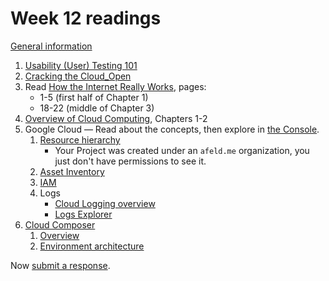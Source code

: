 # Week 12 readings

[General information](../README.md#readings)

1. [Usability (User) Testing 101](https://www.nngroup.com/articles/usability-testing-101/)
1. [Cracking the Cloud_Open](https://www.redhat.com/en/command-line-heroes/season-1/crack-the-cloud-open)
1. Read [How the Internet Really Works](../README.md#readings), pages:
   - 1-5 (first half of Chapter 1)
   - 18-22 (middle of Chapter 3)
1. [Overview of Cloud Computing](https://dc.arcabc.ca/islandora/object/dc%3A54375?solr_nav%5Bid%5D=c0f46853d72e7e533f04&solr_nav%5Bpage%5D=0&solr_nav%5Boffset%5D=0), Chapters 1-2
1. Google Cloud — Read about the concepts, then explore in [the Console](https://console.cloud.google.com/).
   1. [Resource hierarchy](https://cloud.google.com/resource-manager/docs/cloud-platform-resource-hierarchy)
      - Your Project was created under an `afeld.me` organization, you just don't have permissions to see it.
   1. [Asset Inventory](https://console.cloud.google.com/iam-admin/asset-inventory/resources)
   1. [IAM](https://cloud.google.com/iam/docs/overview)
   1. Logs
      - [Cloud Logging overview](https://cloud.google.com/logging/docs/overview)
      - [Logs Explorer](https://cloud.google.com/logging/docs/view/logs-explorer-interface)
1. [Cloud Composer](https://cloud.google.com/composer)
   1. [Overview](https://cloud.google.com/composer/docs/composer-3/composer-overview)
   1. [Environment architecture](https://cloud.google.com/composer/docs/composer-3/environment-architecture)

Now [submit a response](../README.md#responses).
